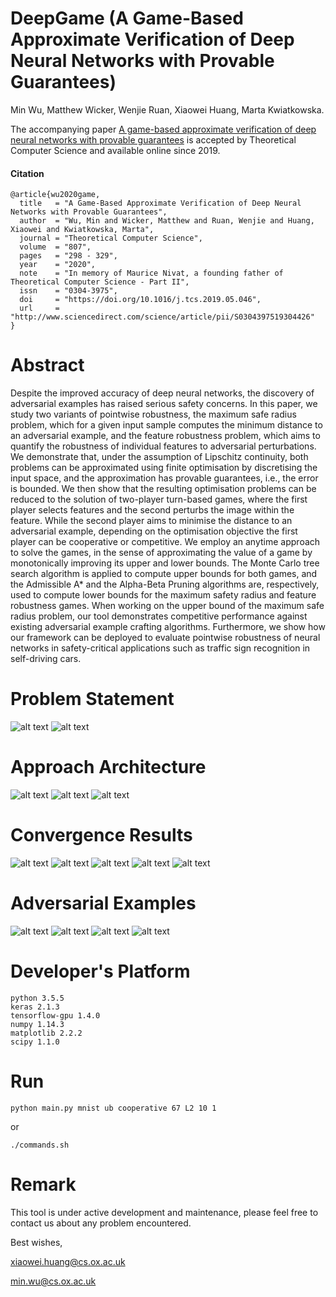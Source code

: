 # DeepGame (A Game-Based Approximate Verification of Deep Neural Networks with Provable Guarantees)

Min Wu, Matthew Wicker, Wenjie Ruan, Xiaowei Huang, Marta Kwiatkowska.

The accompanying paper [A game-based approximate verification of deep neural networks with provable guarantees](https://www.sciencedirect.com/science/article/pii/S0304397519304426) is accepted by Theoretical Computer Science and available online since 2019.


#### Citation

```
@article{wu2020game,
  title   = "A Game-Based Approximate Verification of Deep Neural Networks with Provable Guarantees",
  author  = "Wu, Min and Wicker, Matthew and Ruan, Wenjie and Huang, Xiaowei and Kwiatkowska, Marta",
  journal = "Theoretical Computer Science",
  volume  = "807",
  pages   = "298 - 329",
  year    = "2020",
  note    = "In memory of Maurice Nivat, a founding father of Theoretical Computer Science - Part II",
  issn    = "0304-3975",
  doi     = "https://doi.org/10.1016/j.tcs.2019.05.046",
  url     = "http://www.sciencedirect.com/science/article/pii/S0304397519304426"
}
```

# Abstract
Despite the improved accuracy of deep neural networks, the discovery of adversarial examples has raised serious safety concerns. In this paper, we study two variants of pointwise robustness, the maximum safe radius problem, which for a given input sample computes the minimum distance to an adversarial example, and the feature robustness problem, which aims to quantify the robustness of individual features to adversarial perturbations. We demonstrate that, under the assumption of Lipschitz continuity, both problems can be approximated using finite optimisation by discretising the input space, and the approximation has provable guarantees, i.e., the error is bounded. We then show that the resulting optimisation problems can be reduced to the solution of two-player turn-based games, where the first player selects features and the second perturbs the image within the feature. While the second player aims to minimise the distance to an adversarial example, depending on the optimisation objective the first player can be cooperative or competitive. We employ an anytime approach to solve the games, in the sense of approximating the value of a game by monotonically improving its upper and lower bounds. The Monte Carlo tree search algorithm is applied to compute upper bounds for both games, and the Admissible A* and the Alpha-Beta Pruning algorithms are, respectively, used to compute lower bounds for the maximum safety radius and feature robustness games. When working on the upper bound of the maximum safe radius problem, our tool demonstrates competitive performance against existing adversarial example crafting algorithms. Furthermore, we show how our framework can be deployed to evaluate pointwise robustness of neural networks in safety-critical applications such as traffic sign recognition in self-driving cars.

# Problem Statement
![alt text](figures/MSR.png)
![alt text](figures/FR.png)

# Approach Architecture
![alt text](figures/Architecture.png)
![alt text](figures/Lipschitz.png)
![alt text](figures/Game.png)

# Convergence Results
![alt text](figures/Cooperative_MNIST.png)
![alt text](figures/Cooperative_GTSRB.png)
![alt text](figures/Feature.png)
![alt text](figures/Competitive_CIFAR10.png)
![alt text](figures/Competitive_GTSRB.png)

# Adversarial Examples
![alt text](figures/Adversary.png)
![alt text](figures/Adv_MNIST.png)
![alt text](figures/Adv_CIFAR10.png)
![alt text](figures/Adv_GTSRB.png)

# Developer's Platform
```
python 3.5.5
keras 2.1.3
tensorflow-gpu 1.4.0
numpy 1.14.3
matplotlib 2.2.2
scipy 1.1.0
```

# Run
```
python main.py mnist ub cooperative 67 L2 10 1
```
or
```
./commands.sh
```

# Remark
This tool is under active development and maintenance, please feel free to contact us about any problem encountered.

Best wishes,

xiaowei.huang@cs.ox.ac.uk

min.wu@cs.ox.ac.uk
